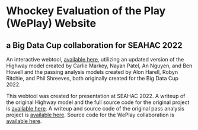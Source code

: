 # Whockey Evaluation of the Play (WePlay) Website
## a Big Data Cup collaboration for SEAHAC 2022

An interactive webtool, [available here](https://highway-to-the-danger-zone.netlify.app/), utilizing an updated version of the Highway model created by Carlie Markey, Nayan Patel, An Nguyen, and Ben Howell and the passing analysis models created by Alon Harell, Robyn Ritchie, and Phil Shreeves, both originally created for the Big Data Cup 2022.

<!-- ![A screenshot of the web application.](./screenshot.png) -->

This webtool was created for presentation at SEAHAC 2022. A writeup of the original Highway model and the full source code for the original project is [available here](https://github.com/nguyenank/bdc22-mst). A writeup and source code of the original pass analysis project is [available here](https://github.com/picagrad/Big-Data-Cup-2022). Source code for the WePlay collaboration is [available here](https://github.com/cmarkey/weplay).
